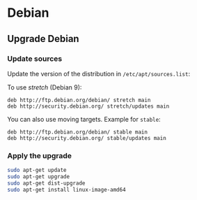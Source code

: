 # Debian

## Upgrade Debian

### Update sources

Update the version of the distribution in `/etc/apt/sources.list`:

To use _stretch_ (Debian 9):

```text
deb http://ftp.debian.org/debian/ stretch main
deb http://security.debian.org/ stretch/updates main
```

You can also use moving targets. Example for `stable`:

```text
deb http://ftp.debian.org/debian/ stable main
deb http://security.debian.org/ stable/updates main
```

### Apply the upgrade

```bash
sudo apt-get update
sudo apt-get upgrade
sudo apt-get dist-upgrade
sudo apt-get install linux-image-amd64
```
